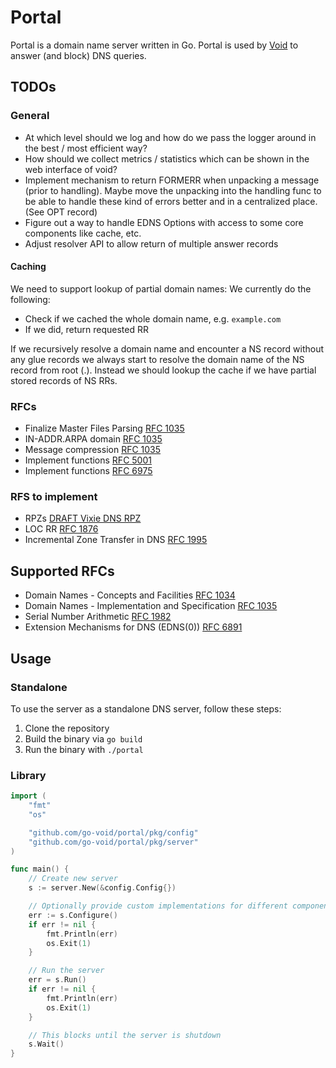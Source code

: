 # Portal

Portal is a domain name server written in Go. Portal is used by [Void](https://github.com/go-void/void) to answer (and
block) DNS queries.

## TODOs

### General

- At which level should we log and how do we pass the logger around in the best / most efficient way?
- How should we collect metrics / statistics which can be shown in the web interface of void?
- Implement mechanism to return FORMERR when unpacking a message (prior to handling). Maybe move the unpacking into the
  handling func to be able to handle these kind of errors better and in a centralized place. (See OPT record)
- Figure out a way to handle EDNS Options with access to some core components like cache, etc.
- Adjust resolver API to allow return of multiple answer records

#### Caching 

We need to support lookup of partial domain names: We currently do the following:

- Check if we cached the whole domain name, e.g. `example.com`
- If we did, return requested RR

If we recursively resolve a domain name and encounter a NS record without any glue records we always start to resolve
the domain name of the NS record from root (.). Instead we should lookup the cache if we have partial stored records of
NS RRs.

### RFCs

- Finalize Master Files Parsing [RFC 1035](https://datatracker.ietf.org/doc/html/rfc1035#section-5)
- IN-ADDR.ARPA domain [RFC 1035](https://datatracker.ietf.org/doc/html/rfc1035#section-3.5)
- Message compression [RFC 1035](https://datatracker.ietf.org/doc/html/rfc1035#section-4.1.4)
- Implement functions [RFC 5001](https://datatracker.ietf.org/doc/html/rfc5001)
- Implement functions [RFC 6975](https://datatracker.ietf.org/doc/html/rfc6975)

### RFS to implement

- RPZs [DRAFT Vixie DNS RPZ](https://datatracker.ietf.org/doc/html/draft-vixie-dns-rpz-00)
- LOC RR [RFC 1876](https://datatracker.ietf.org/doc/html/rfc1876)
- Incremental Zone Transfer in DNS [RFC 1995](https://datatracker.ietf.org/doc/html/rfc1995)

## Supported RFCs

- Domain Names - Concepts and Facilities [RFC 1034](https://datatracker.ietf.org/doc/html/rfc1034)
- Domain Names - Implementation and Specification [RFC 1035](https://datatracker.ietf.org/doc/html/rfc1035)
- Serial Number Arithmetic [RFC 1982](https://datatracker.ietf.org/doc/html/rfc1982)
- Extension Mechanisms for DNS (EDNS(0)) [RFC 6891](https://datatracker.ietf.org/doc/html/rfc6891)

## Usage

### Standalone

To use the server as a standalone DNS server, follow these steps:

1. Clone the repository
2. Build the binary via `go build`
3. Run the binary with `./portal`

### Library

```go
import (
    "fmt"
    "os"

    "github.com/go-void/portal/pkg/config"
    "github.com/go-void/portal/pkg/server"
)

func main() {
    // Create new server
    s := server.New(&config.Config{})

    // Optionally provide custom implementations for different components via
    err := s.Configure()
    if err != nil {
        fmt.Println(err)
        os.Exit(1)
    }

    // Run the server
    err = s.Run()
    if err != nil {
        fmt.Println(err)
        os.Exit(1)
    }

    // This blocks until the server is shutdown
    s.Wait()
}
```